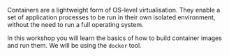 Containers are a lightweight form of OS-level virtualisation. They enable a set of application processes to be run in their own isolated environment, without the need to run a full operating system.

In this workshop you will learn the basics of how to build container images and run them. We will be using the `docker` tool.
